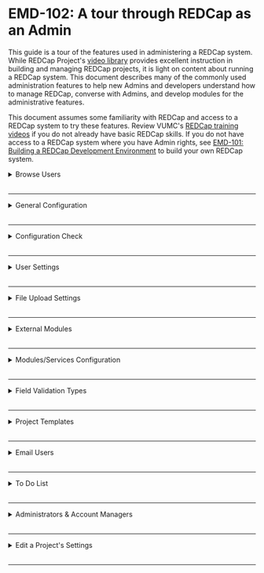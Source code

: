 # EMD-102: A tour through REDCap as an Admin

This guide is a tour of the features used in administering a REDCap system. While REDCap Project's [video library](https://projectredcap.org/resources/videos/) provides excellent instruction in building and managing REDCap projects, it is light on content about running a REDCap system. This document describes many of the commonly used administration features to help new Admins and developers understand how to manage REDCap, converse with Admins, and develop modules for the administrative features.

This document assumes some familiarity with REDCap and access to a REDCap system to try these features. Review VUMC's [REDCap training videos](https://projectredcap.org/resources/videos/) if you do not already have basic REDCap skills. If you do not have access to a REDCap system where you have Admin rights, see [EMD-101: Building a REDCap Development Environment](emd101) to build your own REDCap system.


<details>
<summary>Browse Users
</summary>
<br>

## Access the Control Center > Browse Users. Look at the accounts that the installer made for you: 

<img class="screenshot" width="286" alt="Browser Users Menu Entry" src="/assets/img/browser_users_menu.png">

You can also use this to find any specific REDCap user:

<img class="screenshot" width="769" alt="Search for User" src="/assets/img/browser_users_search.png">

Click on the name /user to access their account, see which projects they have access to, and to suspend or delete their account:

<img class="screenshot" width="690" alt="Users Edit Info" src="/assets/img/browser_users_edit.png">

</details>
<br />

---


<details>
<summary>General Configuration
</summary>
<br>

## Access the Control Center > General Configuration:

<img class="screenshot" width="282" alt="General Configuration Menu" src="/assets/img/general_configuration_menu.png">

The Other System Settings section is important for REDCap Admins:

<img class="screenshot" width="726" alt="General Configuration 1 of 2" src="/assets/img/general_configuration_other.png">

<img class="screenshot" width="598" alt="General Configuration 2 of 2" src="/assets/img/general_configuration_other_2.png">

</details>
<br />

---


<details>
<summary>Configuration Check
</summary>
<br>

## Access the Control Center > Configuration Check:

<img class="screenshot" width="261" alt="Configuration Check Menu" src="/assets/img/configuration_check_menu.png">

If your installation is set up correctly, everything should be highlighted in green here. If there is an issue, the problem will be highlighted in red.

<img class="screenshot" width="701" alt="Configuration Check" src="/assets/img/configuration_check.png">


</details>
<br />

---


<details>
<summary>User Settings
</summary>
<br>

## Access the Control Center > User Settings:

<img class="screenshot" width="267" alt="User Settings" src="/assets/img/user_settings_menu.png">

These user setting are important and apply to all users, except REDCap Admins. For example: can users create their own projects, or do they need to request a new project that the REDCap Admins have to approve? Can users move their own projects into production, or do the REDCap Admins have to approve their request? Should unused/inactive REDCap accounts be suspended after x number of days of inactivity? Should post-production change requests be automatically approved or should a REDCap Admin approve them first to ensure no data is lost or orphaned?

<img class="screenshot" width="681" alt="User Settings System-Level 1 of 2" src="/assets/img/user_settings_menu_system_level_1.png">

<img class="screenshot" width="663" alt="User Settings System-Level 2 of 2" src="/assets/img/user_settings_menu_system_level_2.png">

</details>
<br />

---


<details>
<summary>File Upload Settings
</summary>
<br>

## Access the Control Center > File Upload Settings:

<img class="screenshot" width="262" alt="File Upload Settings Menu" src="/assets/img/file_upload_settings_menu.png">

This is where you enable the different File Upload settings/locations, such as maximum file size, including the Send-It module:

<img class="screenshot" width="662" alt="File Upload Settings" src="/assets/img/file_upload_settings.png">

</details>
<br />

---


<details>
<summary>External Modules
</summary>
<br>

## Access the Control Center > External Modules:

<img class="screenshot" width="259" alt="External Modules Menu" src="/assets/img/external_modules_menu.png">

 On this page, you can see modules that are already downloaded, which modules have updates available, which version of the module you are using, module configurations, and which projects are using these modules. You can also disable any modules here and set custom text for users on the External Modules page in their REDCap projects.

To view modules available already downloaded in your instance: look at the section "Modules Currently Available on this System"

<img class="screenshot" width="723" alt="External Modules - Module Manager" src="/assets/img/external_modules_module_manager.png">
 

Download a few modules by clicking on the blue "View modules available in the REDCap Repo" button.

Try _Admin Dashboard, MySQL Simple Admin, Image Map_, and _Date Calculated Fields_. They are popular and easy to implement.  Click on the blue "Download" button next to the module's name to download it to your REDCap server:

<img class="screenshot" width="1104" alt="External Modules - REDCap Repo" src="/assets/img/external_modules_redcap_repo.png">

Once downloaded, you return to this page to configure the module's global settings by clicking on "Configure" next to the module's name. Global settings include: _Enable module on all projects by default_, _Make module discoverable by users_, and _Module configuration permissions in projects_. 

</details>
<br />

---


<details>
<summary>Modules/Services Configuration
</summary>
<br>

## Access the Control Center > Modules/Services Configuration:

These "Modules" are not External Modules. They are big features in REDCap that are turned off by default.

<img class="screenshot" width="255" alt="Modules/Services Configuration Menu" src="/assets/img/modules_services_configuration_menu.png">

Here is where you enable the use of the survey features in REDCap (i.e., can projects use surveys), URL shortening feature (found on the Survey Distributions Tools page), the Randomization module, the REDCap Shared Library, REDCap API, the Mobile App, the biomedical ontology feature, and many others. 

<img class="screenshot" width="689" alt="Modules/Services Configuration" src="/assets/img/modules_services_configuration.png">

Note: enabling surveys, the Randomization module, the REDCap API and Mobile App does not mean projects/users have to use these features. They only make them available to the users. 

</details>
<br />

---


<details>
<summary>Field Validation Types
</summary>
<br>

## Access the Control Center > Field Validation Types: 

<img class="screenshot" width="272" alt="Field Validation Types Menu" src="/assets/img/field_validation_types_menu.png">

To make these field validations available, click on Enable next to the validation(s) you want to be available.

Note: not all validations will be relevant to your institution/area.

<img class="screenshot" width="463" alt="Field Validation Types" src="/assets/img/field_validation_types.png">

Do you know these are just rows in the MySQL table `redcap_validation_types`? Did you know you can add your own?


</details>
<br />

---


<details>
<summary>Project Templates
</summary>
<br>

## Access the Control Center > Project Templates: 

<img class="screenshot" width="260" alt="Project Templates Menu" src="/assets/img/project_templates_menu.png">

Project templates are form(s) that other users at your institution can download upon project creation. Some templates are provided by Vanderbilt by default, but you can add your own by clicking on _Add new template_ and choosing which project you want to become a template. Unlike the REDCap Shared Library, these templates are only available upon project creation. 

<img class="screenshot" width="718" alt="Project Templates" src="/assets/img/project_templates.png">

</details>
<br />

---


<details>
<summary>Email Users
</summary>
<br>

## Access the Control Center > Email Users:

<img class="screenshot" width="270" alt="Email Users Menu" src="/assets/img/email_users_menu.png">

You can use this page to email all users or users who meet a certain criteria, such as they have logged in during the past month.

<img class="screenshot" width="682" alt="Email Users" src="/assets/img/email_users.png">

</details>
<br />

---


<details>
<summary>To Do List
</summary>
<br>

## Access the Control Center > To Do List:

<img class="screenshot" width="272" alt="To Do List Menu" src="/assets/img/to_do_list_menu.png">

Here is where all pending Move to production requests, API requests and Post-production change requests can be found, that need admin approval. There are several options under _Actions_ to deal with these requests. REDCap will still send an email to the REDCap Admins, unless you uncheck the _Enable email notifications_ for administrators button.

<img class="screenshot" width="744" alt="To Do List" src="/assets/img/to_do_list.png">

</details>
<br />

---


<details>
<summary>Administrators & Account Managers
</summary>
<br>

## Access the Control Center > Administrators & Account Managers:

<img class="screenshot" width="267" alt="Administrators & Account Managers Menu" src="/assets/img/administrators_and_account_managers_menu.png">

Here you can see which users are REDCap Admins (have all rights and access to all projects and their settings) and who is an account manager, who cannot access all projects and only perform duties related to REDCap accounts (suspend users, delete users, create accounts, etc.)

 <img class="screenshot" width="693" alt="Administrators & Account Managers" src="/assets/img/administrators_and_account_managers.png">

</details>
<br />

---


<details>
<summary>Edit a Project's Settings
</summary>
<br>

## Access the Control Center > Edit a Project's Settings:

<img class="screenshot" width="274" alt="Edit a Project's Settings Menu" src="/assets/img/edit_a_projects_settings_menu.png">

This is where you can change the settings for just one project, such as enabling the Double Data Entry module or taking the project off line.

<img class="screenshot" width="680" alt="Edit a Project's Settings 1 of 2" src="/assets/img/edit_a_projects_settings_1.png">

<img class="screenshot" width="660" alt="Edit a Project's Settings 2 of 2" src="/assets/img/edit_a_projects_settings_2.png">

</details>
<br />

---
